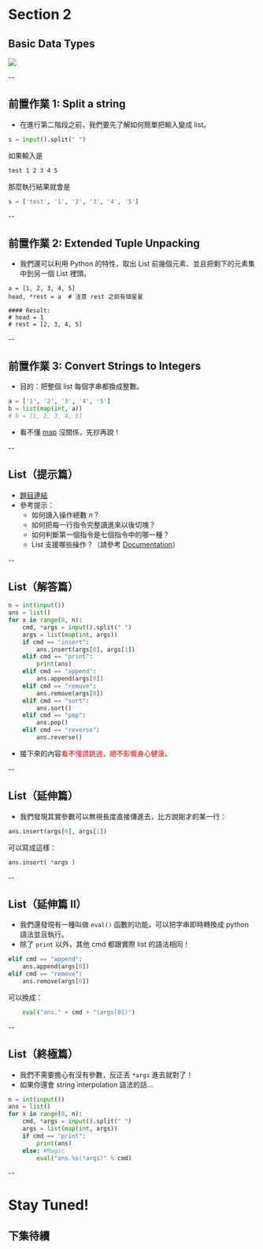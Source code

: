 # Section 2
## Basic Data Types

<img src='http://i.imgur.com/uGAX3XS.png'>

--

## 前置作業 1: Split a string

* 在進行第二階段之前，我們要先了解如何簡單把輸入變成 list。

```py
s = input().split(" ")
```

如果輸入是

```html
test 1 2 3 4 5
```

那麼執行結果就會是

```py
s = ['test', '1', '2', '3', '4', '5']
```

--

## 前置作業 2: Extended Tuple Unpacking

* 我們還可以利用 Python 的特性，取出 List 前幾個元素、並且把剩下的元素集中到另一個 List 裡頭。

```
a = [1, 2, 3, 4, 5]
head, *rest = a  # 注意 rest 之前有個星星

#### Result:
# head = 1
# rest = [2, 3, 4, 5]
```

--

## 前置作業 3: Convert Strings to Integers

* 目的：把整個 list 每個字串都換成整數。

```py
a = ['1', '2', '3', '4', '5']
b = list(map(int, a))
# b = [1, 2, 3, 4, 5]
```

* 看不懂 [map](https://docs.python.org/3.5/library/functions.html#map) 沒關係，先抄再說！

--

## List（提示篇）

* [題目連結](https://www.hackerrank.com/challenges/python-lists)
* 參考提示：
  - 如何讀入操作總數 $n$？
  - 如何把每一行指令完整讀進來以後切塊？
  - 如何判斷第一個指令是七個指令中的哪一種？
  - List 支援哪些操作？（請參考 [Documentation](https://docs.python.org/3/library/stdtypes.html#lists)）

--

## List（解答篇）


```py
n = int(input())
ans = list()
for x in range(0, n):
    cmd, *args = input().split(" ")
    args = list(map(int, args))
    if cmd == "insert":
        ans.insert(args[0], args[1])
    elif cmd == "print":
        print(ans)
    elif cmd == "append":
        ans.append(args[0])
    elif cmd == "remove":
        ans.remove(args[0])
    elif cmd == "sort":
        ans.sort()
    elif cmd == "pop":
        ans.pop()
    elif cmd == "reverse":
        ans.reverse()
```

* 接下來的內容<font color="red">看不懂請跳過，絕不影響身心健康</font>。

--

## List（延伸篇）

* 我們發現其實參數可以無視長度直接傳進去，比方說剛才的某一行：

```py
ans.insert(args[0], args[1])
```

可以寫成這樣：

```python
ans.insert( *args )
```

--

## List（延伸篇 II）

* 我們還發現有一種叫做 `eval()` 函數的功能，可以把字串即時轉換成 python 語法並且執行。
* 除了 `print` 以外，其他 cmd 都跟實際 list 的語法相同！

```py
elif cmd == "append":
    ans.append(args[0])
elif cmd == "remove":
    ans.remove(args[0])
```

可以換成：

```py
    eval("ans." + cmd + "(args[0])")
```

--

## List（終極篇）

* 我們不需要擔心有沒有參數，反正丟 `*args` 進去就對了！
* 如果你還會 string interpolation 語法的話...

```py
n = int(input())
ans = list()
for x in range(0, n):
    cmd, *args = input().split(" ")
    args = list(map(int, args))
    if cmd == "print":
        print(ans)
    else: #Magic
        eval("ans.%s(*args)" % cmd)
```

--

# Stay Tuned!

## 下集待續
